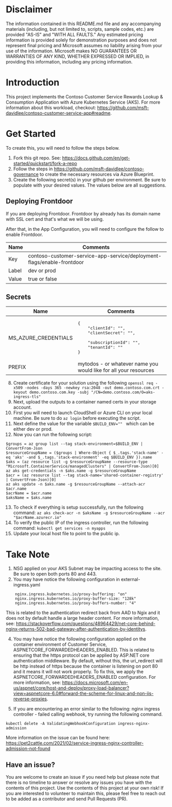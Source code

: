 # Disclaimer
The information contained in this README.md file and any accompanying materials (including, but not limited to, scripts, sample codes, etc.) are provided "AS-IS" and "WITH ALL FAULTS." Any estimated pricing information is provided solely for demonstration purposes and does not represent final pricing and Microsoft assumes no liability arising from your use of the information. Microsoft makes NO GUARANTEES OR WARRANTIES OF ANY KIND, WHETHER EXPRESSED OR IMPLIED, in providing this information, including any pricing information.

# Introduction
This project implements the Contoso Customer Service Rewards Lookup & Consumption Application with Azure Kubernetes Service (AKS). For more information about this workload, checkout: https://github.com/msft-davidlee/contoso-customer-service-app#readme. 

# Get Started
To create this, you will need to follow the steps below.

1. Fork this git repo. See: https://docs.github.com/en/get-started/quickstart/fork-a-repo
2. Follow the steps in https://github.com/msft-davidlee/contoso-governance to create the necessary resources via Azure Blueprint.
3. Create the following secret(s) in your github per environment. Be sure to populate with your desired values. The values below are all suggestions.

## Deploying Frontdoor
If you are deploying Frontdoor. Frontdoor by already has its domain name with SSL cert and that's what we will be using. 

After that, in the App Configuration, you will need to configure the follow to enable Frontdoor.

| Name | Comments |
| --- | --- |
| Key | contoso-customer-service-app-service/deployment-flags/enable-frontdoor |
| Label | dev or prod |
| Value | true or false |

## Secrets
| Name | Comments |
| --- | --- |
| MS_AZURE_CREDENTIALS | <pre>{<br/>&nbsp;&nbsp;&nbsp;&nbsp;"clientId": "",<br/>&nbsp;&nbsp;&nbsp;&nbsp;"clientSecret": "", <br/>&nbsp;&nbsp;&nbsp;&nbsp;"subscriptionId": "",<br/>&nbsp;&nbsp;&nbsp;&nbsp;"tenantId": "" <br/>}</pre> |
| PREFIX | mytodos - or whatever name you would like for all your resources |

8. Create certificate for your solution using the following ``` openssl req -x509 -nodes -days 365 -newkey rsa:2048 -out demo.contoso.com.crt -keyout demo.contoso.com.key -subj "/CN=demo.contoso.com/O=aks-ingress-tls" ```
9. Next, upload the outputs to a container named certs in your storage account.
10. First you will need to launch CloudShell or Azure CLI on your local machine. Be sure to do ``` az login ``` before executing the script.
11. Next define the value for the variable ``` $BUILD_ENV=""  ``` which can be either dev or prod.
12. Now you can run the following script:
```
$groups = az group list --tag stack-environment=$BUILD_ENV | ConvertFrom-Json
$resourceGroupName = ($groups | Where-Object { $_.tags.'stack-name' -eq 'aks' -and $_.tags.'stack-environment' -eq $BUILD_ENV }).name
$aks = (az resource list -g $resourceGroupName --resource-type "Microsoft.ContainerService/managedClusters" | ConvertFrom-Json)[0]
az aks get-credentials -n $aks.name -g $resourceGroupName
$acr = (az resource list --tag stack-name='shared-container-registry' | ConvertFrom-Json)[0]
az aks update -n $aks.name -g $resourceGroupName --attach-acr $acr.name
$acrName = $acr.name
$aksName = $aks.name
```
13. To check if everything is setup successfully, run the following command: ``` az aks check-acr -n $aksName -g $resourceGroupName --acr "$acrName.azurecr.io" ```
14. To verify the public IP of the ingress controller, run the following command: ``` kubectl get services -n myapps ```
15. Update your local host file to point to the public ip.

# Take Note
1. NSG applied on your AKS Subnet may be impacting access to the site. Be sure to open both ports 80 and 443.
3. You may have notice the following configuration in external-ingress.yaml

```
    nginx.ingress.kubernetes.io/proxy-buffering: "on"
    nginx.ingress.kubernetes.io/proxy-buffer-size: "128k"
    nginx.ingress.kubernetes.io/proxy-buffers-number: "4" 
```

This is related to the authentication redirect back from AAD to Ngix and it does not by default handle a large header content. For more information, see: https://stackoverflow.com/questions/48964429/net-core-behind-nginx-returns-502-bad-gateway-after-authentication-by-identitys.

4. You may have notice the following configuration applied on the container environment of Customer Service, ASPNETCORE_FORWARDEDHEADERS_ENABLED. This is related to ensuring that the https protocol can be applied by ASP.NET core authentication middleware. By default, without this, the uri_redirect will be http instead of https because the container is listening on port 80 and it means it will not work properly. To fix this, we apply the ASPNETCORE_FORWARDEDHEADERS_ENABLED configuration. For more information, see: https://docs.microsoft.com/en-us/aspnet/core/host-and-deploy/proxy-load-balancer?view=aspnetcore-6.0#forward-the-scheme-for-linux-and-non-iis-reverse-proxies.

5. If you are encountering an error similar to the following: nginx ingress controller - failed calling webhook, try running the following command.

```
kubectl delete -A ValidatingWebhookConfiguration ingress-nginx-admission
```

More information on the issue can be found here: https://pet2cattle.com/2021/02/service-ingress-nginx-controller-admission-not-found

## Have an issue?
You are welcome to create an issue if you need help but please note that there is no timeline to answer or resolve any issues you have with the contents of this project. Use the contents of this project at your own risk! If you are interested to volunteer to maintain this, please feel free to reach out to be added as a contributor and send Pull Requests (PR).